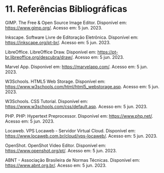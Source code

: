 # 11. Referências Bibliográficas

GIMP. The Free & Open Source Image Editor. Disponível em: https://www.gimp.org/. Acesso em: 5 jun. 2023.

Inkscape. Software Livre de Editoração Eletrônica. Disponível em: https://inkscape.org/pt-br/. Acesso em: 5 jun. 2023.

LibreOffice. LibreOffice Draw. Disponível em: https://pt-br.libreoffice.org/descubra/draw/. Acesso em: 5 jun. 2023.

Marvel App. Disponível em: https://marvelapp.com/. Acesso em: 5 jun. 2023.

W3Schools. HTML5 Web Storage. Disponível em: https://www.w3schools.com/html/html5_webstorage.asp. Acesso em: 5 jun. 2023.

W3Schools. CSS Tutorial. Disponível em: https://www.w3schools.com/css/default.asp. Acesso em: 5 jun. 2023.

PHP. PHP: Hypertext Preprocessor. Disponível em: https://www.php.net/. Acesso em: 5 jun. 2023.

Locaweb. VPS Locaweb - Servidor Virtual Cloud. Disponível em: https://www.locaweb.com.br/cloud/vps-locaweb/. Acesso em: 5 jun. 2023.

OpenShot. OpenShot Video Editor. Disponível em: https://www.openshot.org/pt/. Acesso em: 5 jun. 2023.

ABNT - Associação Brasileira de Normas Técnicas. Disponível em: https://www.abnt.org.br/. Acesso em: 5 jun. 2023.

